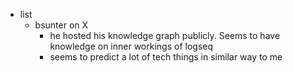   * list
    * bsunter on X
      * he hosted his knowledge graph publicly. Seems to have knowledge on inner workings of logseq
      * seems to predict a lot of tech things in similar way to me
